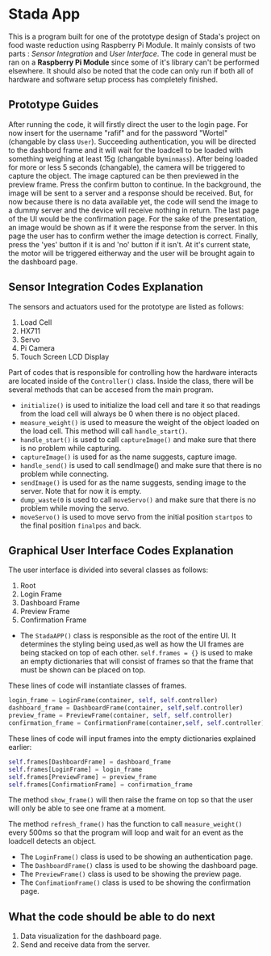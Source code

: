 # Stada App

This is a program built for one of the prototype design of Stada's project on food waste reduction using Raspberry Pi Module. It mainly consists of two parts : *Sensor Integration* and *User Interface*. The code in general must be ran on a **Raspberry Pi Module** since some of it's library can't be performed elsewhere. It should also be noted that the code can only run if both all of hardware and software setup process has completely finished.

## Prototype Guides

After running the code, it will firstly direct the user to the login page. For now insert for the username "rafif" and for the password "Wortel" (changable by class `User`). Succeeding authentication, you will be directed to the dashbord frame and  it will wait for the loadcell to be loaded with something weighing at least 15g (changable by`minmass`). After being loaded for more or less 5 seconds (changable), the camera will be triggered to capture the object. The image captured can be then previewed in the preview frame. Press the confirm button to continue. In the background, the image will be sent to a server and a response should be received. But, for now because there is no data available yet, the code will send the image to a dummy server and the device will receive nothing in return. The last page of the UI would be the confirmation page. For the sake of the presentation, an image would be shown as if it were the response from the server. In this page the user has to confirm wether the image detection is correct. Finally, press the 'yes' button if it is and 'no' button if it isn't. At it's current state, the motor will be triggered eitherway and the user will be brought again to the dashboard page.


## Sensor Integration Codes Explanation

The sensors and actuators used for the prototype are listed as follows:
1. Load Cell
2. HX711
3. Servo
4. Pi Camera
5. Touch Screen LCD Display

Part of codes that is responsible for controlling how the hardware interacts are located inside of the `Controller()` class. Inside the class, there will be several methods that can be accesed from the main program. 
- `initialize()` is used to initialize the load cell and tare it so that readings from the load cell will always be 0 when there is no object placed.
- `measure_weight()` is used to measure the weight of the object loaded on the load cell. This method will call `handle_start()`.
- `handle_start()` is used to call `captureImage()` and make sure that there is no problem while capturing.
- `captureImage()` is used for as the name suggests, capture image.
- `handle_send()` is used to call sendImage() and make sure that there is no problem while connecting.
- `sendImage()` is used for as the name suggests, sending image to the server. Note that for now it is empty.
- `dump_waste(0` is used to call `moveServo()` and make sure that there is no problem while moving the servo.
- `moveServo()` is used to move servo from the initial position `startpos` to the final position `finalpos` and back.



## Graphical User Interface Codes Explanation
The user interface is divided into several classes as follows:
1. Root
2. Login Frame
3. Dashboard Frame
4. Preview Frame
5. Confirmation Frame


- The `StadaAPP()` class is responsible as the root of the entire UI. It determines the styling being used,as well as how the UI frames are being stacked on top of each other. `self.frames = {}` is used to make an empty dictionaries that will consist of frames so that the frame that must be shown can be placed on top.

These lines of code will instantiate classes of frames.
```python
login_frame = LoginFrame(container, self, self.controller)
dashboard_frame = DashboardFrame(container, self,self.controller)
preview_frame = PreviewFrame(container, self, self.controller)
confirmation_frame = ConfirmationFrame(container,self, self.controller)
```
These lines of code will input frames into the empty dictionaries explained earlier:
```python
self.frames[DashboardFrame] = dashboard_frame
self.frames[LoginFrame] = login_frame
self.frames[PreviewFrame] = preview_frame
self.frames[ConfirmationFrame] = confirmation_frame
```
The method `show_frame()` will then raise the frame on top so that the user will only be able to see one frame at a moment.

The method `refresh_frame()` has the function to call `measure_weight()` every 500ms so that the program will loop and wait for an event as the loadcell detects an object.

- The `LoginFrame()` class is used to be showing an authentication page.
- The `DashboardFrame()` class is used to be showing the dashboard page.
- The `PreviewFrame()` class is used to be showing the preview page.
- The `ConfimationFrame()` class is used to be showing the confirmation page.


## What the code should be able to do next
1. Data visualization for the dashboard page.
2. Send and receive data from the server. 